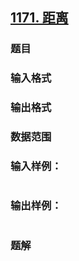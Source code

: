 ## [1171. 距离](https://www.acwing.com/problem/content/solution/1173/1/)

### 题目

### 输入格式

### 输出格式

### 数据范围

### 输入样例：

```

```

### 输出样例：

```

```

### 题解